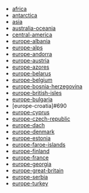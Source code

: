 * [africa]()
* [antarctica](https://circle-artifacts.com/gh/navit-gps/maptool/666/artifacts/0/tmp/circle-artifacts.HIGI5xd/antarctica.bin)
* [asia]()
* [australia-oceania](https://circle-artifacts.com/gh/navit-gps/maptool/677/artifacts/0/tmp/circle-artifacts.GWYY4BQ/australia-oceania.bin)
* [central-america](https://circle-artifacts.com/gh/navit-gps/maptool/667/artifacts/0/tmp/circle-artifacts.Ld196Px/central-america.bin)
* [europe-albania](https://circle-artifacts.com/gh/navit-gps/maptool/596/artifacts/0/tmp/circle-artifacts.gW8XVcR/europe-albania.bin)
* [europe-alps](https://circle-artifacts.com/gh/navit-gps/maptool/514/artifacts/0/tmp/circle-artifacts.7Jf3pjA/europe-alps.bin)
* [europe-andorra](https://circle-artifacts.com/gh/navit-gps/maptool/598/artifacts/0/tmp/circle-artifacts.pdijeEh/europe-andorra.bin)
* [europe-austria](https://circle-artifacts.com/gh/navit-gps/maptool/599/artifacts/0/tmp/circle-artifacts.XmzYr7k/europe-austria.bin)
* [europe-azores](https://circle-artifacts.com/gh/navit-gps/maptool/600/artifacts/0/tmp/circle-artifacts.p7UwJmT/europe-azores.bin)
* [europe-belarus](https://circle-artifacts.com/gh/navit-gps/maptool/518/artifacts/0/tmp/circle-artifacts.s0wgQkj/europe-belarus.bin)
* [europe-belgium](https://circle-artifacts.com/gh/navit-gps/maptool/519/artifacts/0/tmp/circle-artifacts.vHoy9pm/europe-belgium.bin)
* [europe-bosnia-herzegovina](https://circle-artifacts.com/gh/navit-gps/maptool/520/artifacts/0/tmp/circle-artifacts.KggTlGf/europe-bosnia-herzegovina.bin)
* [europe-british-isles](https://circle-artifacts.com/gh/navit-gps/maptool/604/artifacts/0/tmp/circle-artifacts.d37zIch/europe-british-isles.bin)
* [europe-bulgaria](https://circle-artifacts.com/gh/navit-gps/maptool/605/artifacts/0/tmp/circle-artifacts.ckNclIr/europe-bulgaria.bin)
* [europe-croatia]#690
* [europe-cyprus](https://circle-artifacts.com/gh/navit-gps/maptool/524/artifacts/0/tmp/circle-artifacts.p61TP2r/europe-cyprus.bin)
* [europe-czech-republic](https://circle-artifacts.com/gh/navit-gps/maptool/608/artifacts/0/tmp/circle-artifacts.OdgPHME/europe-czech-republic.bin)
* [europe-dach](https://circle-artifacts.com/gh/navit-gps/maptool/609/artifacts/0/tmp/circle-artifacts.Sv9PCKw/europe-dach.bin)
* [europe-denmark](https://circle-artifacts.com/gh/navit-gps/maptool/436/artifacts/0/tmp/circle-artifacts.oKYSlI8/europe-denmark.bin)
* [europe-estonia](https://circle-artifacts.com/gh/navit-gps/maptool/528/artifacts/0/tmp/circle-artifacts.hFU6eWs/europe-estonia.bin)
* [europe-faroe-islands](https://circle-artifacts.com/gh/navit-gps/maptool/529/artifacts/0/tmp/circle-artifacts.aRKZnxH/europe-faroe-islands.bin)
* [europe-finland](https://circle-artifacts.com/gh/navit-gps/maptool/530/artifacts/0/tmp/circle-artifacts.9A8EqvT/europe-finland.bin)
* [europe-france]()
* [europe-georgia](https://circle-artifacts.com/gh/navit-gps/maptool/532/artifacts/0/tmp/circle-artifacts.zhxlKsX/europe-georgia.bin)
* [europe-great-britain](https://circle-artifacts.com/gh/navit-gps/maptool/534/artifacts/0/tmp/circle-artifacts.uOXzDHK/europe-great-britain.bin)
* [europe-serbia](https://circle-artifacts.com/gh/navit-gps/maptool/475/artifacts/0/tmp/circle-artifacts.BzDwarC/europe-serbia.bin)
* [europe-turkey](https://circle-artifacts.com/gh/navit-gps/maptool/488/artifacts/0/tmp/circle-artifacts.yPp7ARK/europe-turkey.bin)
